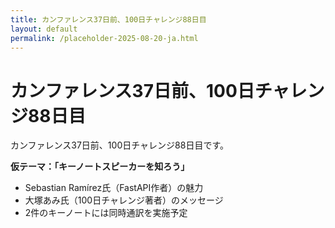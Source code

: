 ```yaml
---
title: カンファレンス37日前、100日チャレンジ88日目
layout: default
permalink: /placeholder-2025-08-20-ja.html
---
```


# カンファレンス37日前、100日チャレンジ88日目

カンファレンス37日前、100日チャレンジ88日目です。

**仮テーマ：「キーノートスピーカーを知ろう」**
- Sebastian Ramírez氏（FastAPI作者）の魅力
- 大塚あみ氏（100日チャレンジ著者）のメッセージ
- 2件のキーノートには同時通訳を実施予定